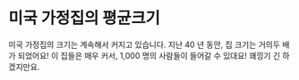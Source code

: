# 미국 가정집의 평균크기

미국 가정집의 크기는 계속해서 커지고 있습니다. 지난 40 년 동안, 집 크기는 거의두
배가 되었어요! 이 집들은 매우 커서, 1,000 명의 사람들이 들어갈 수 있대요! 꽤낑기
긴 하겠지만요.
